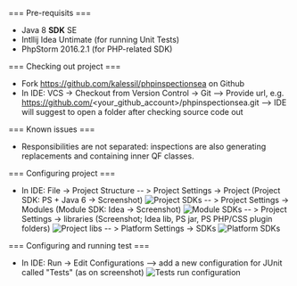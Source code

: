 === Pre-requisits ===

- Java 8 **SDK** SE
- Intllij Idea Untimate (for running Unit Tests)
- PhpStorm 2016.2.1 (for PHP-related SDK)

=== Checking out project ===

- Fork https://github.com/kalessil/phpinspectionsea on Github
- In IDE: VCS -> Checkout from Version Control -> Git
--> Provide url, e.g. https://github.com/<your_github_account>/phpinspectionsea.git
--> IDE will suggest to open a folder after checking source code out

=== Known issues ===

- Responsibilities are not separated: inspections are also generating replacements and containing inner QF classes.

=== Configuring project ===

- In IDE: File -> Project Structure
-- > Project Settings -> Project (Project SDK: PS + Java 6 -> Screenshot)
![Project SDKs](https://-/images/-.png)
-- > Project Settings -> Modules (Module SDK: Idea -> Screenshot)
![Module SDKs](https://-/images/-.png)
-- > Project Settings -> libraries (Screenshot; Idea lib, PS jar, PS PHP/CSS plugin folders)
![Project libs](https://-/images/-.png)
-- > Platform Settings -> SDKs
![Platform SDKs](https://-/images/-.png)

=== Configuring and running test ===

- In IDE: Run -> Edit Configurations
--> add a new configuration for JUnit called "Tests" (as on screenshot)
![Tests run configuration](https://-/images/-.png)
